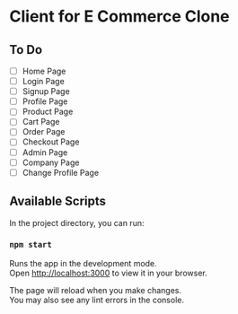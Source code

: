 # Client for E Commerce Clone

## To Do

- [ ] Home Page
- [ ] Login Page
- [ ] Signup Page
- [ ] Profile Page
- [ ] Product Page
- [ ] Cart Page
- [ ] Order Page
- [ ] Checkout Page
- [ ] Admin Page
- [ ] Company Page
- [ ] Change Profile Page

## Available Scripts

In the project directory, you can run:

### `npm start`

Runs the app in the development mode.\
Open [http://localhost:3000](http://localhost:3000) to view it in your browser.

The page will reload when you make changes.\
You may also see any lint errors in the console.